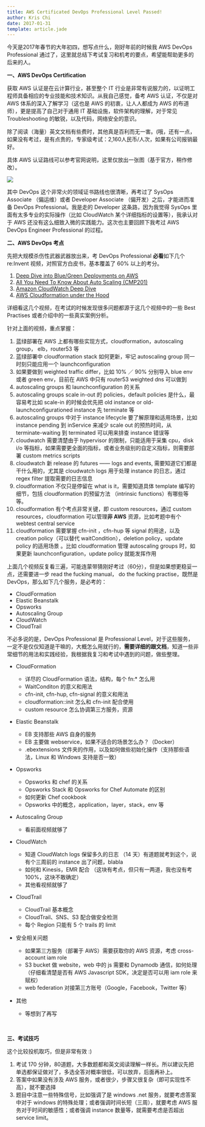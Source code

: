 ```yaml
---
title: AWS Certificated DevOps Professional Level Passed!
author: Kris Chi
date: 2017-01-31
template: article.jade
---
```


今天是2017年春节的大年初四，想写点什么，刚好年前的时候我 AWS DevOps Professional 通过了，这里就总结下考试复习和机考的要点，希望能帮助更多的后来的人。<span class="more"></span>

**一、AWS DevOps Certification**

获取 AWS 认证是在云计算行业，甚至整个 IT 行业是非常有说服力的，以证明工程师具备相应的专业技能和技术知识。从我自己感觉，备考 AWS 认证，不仅是对 AWS 体系的深入了解学习（这也是 AWS 的初衷，让人人都成为 AWS 的布道师），更是提高了自己对于通用 IT 基础设施，软件架构的理解，对于常见 Troubleshooting 的敏锐，以及代码，网络安全的意识。

除了阅读（海量）英文文档有些费时，其他真是百利而无一害。(哦，还有一点，如果没有考过，是有点贵的，专家级考试：2,160人民币/人次，如果有公司报销最好。



具体 AWS 认证路线可以参考官网说明，这里仅放出一张图（基于官方，稍作修改）。

![](https://ww2.sinaimg.cn/large/006tNbRwly1fc8nue5p6lj30rs0i2gse.jpg)



其中 DevOps 这个非常火的领域证书路线也很清晰，再考过了 SysOps Associate （偏运维）或者 Developer Associate （偏开发）之后，才能进而准备 DevOps Professional。我是走的 Developer 这条路，因为我觉得 SysOps 里面有太多专业的实际操作（比如 CloudWatch 某个详细指标的设置等），我承认对于 AWS 还没有这么细致入微的实践能力。这次也主要回顾下我考过 AWS DevOps Engineer Professional 的过程。



**二、AWS DevOps 考点**

先把大规模杀伤性武器武器放出来，考 DevOps Professional **必看**如下几个 re:Invent 视频，对照官方白皮书，基本覆盖了 60% 以上的考分。

1. [Deep Dive into Blue/Green Deployments on AWS](https://www.youtube.com/watch?v=aX54mhZbN58)
2. [All You Need To Know About Auto Scaling (CMP201)](https://www.youtube.com/watch?v=4trGuelatMI)
3. [Amazon CloudWatch Deep Dive](https://www.youtube.com/watch?v=pTzv-i1uvvE)
4. [AWS Cloudformation under the Hood](https://www.youtube.com/watch?v=ZhGMaw67Yu0)

详细看这几个视频，在考试的时候发现很多问题都源于这几个视频中的一些 Best Practises 或者介绍中的一些真实案例分析。

针对上面的视频，重点掌握：

1. 蓝绿部署在 AWS 上都有哪些实现方式，cloudformation，autoscaling group， elb，router53 等
2. 蓝绿部署中 cloudformation stack 如何更新，牢记 autoscaling group 同一时刻只能应用一个 launchconfiguration
3. 如果要做到 weighted traffic differ，比如 10% ／ 90% 分别导入 blue env 或者 green env，目前在 AWS 中只有 router53 weighted dns 可以做到
4. autoscaling groups 和 launchconfiguration 的关系
5. autoscaling groups scale in-out 的 policies，default policies 是什么，最容易考比如 scale-in 的时候会优先把 old instance or old-launchconfigurationed instance 先 terminate 等
6. autoscaling groups 中对于 instance lifecycle 要了解原理和适用场景，比如 instance pending 到 inService 来减少 scale out 的预热时间，从 terminate-waiting 到 terminated 可以用来排查 instance 错误等
7. cloudwatch 需要清楚由于 hypervisor 的限制，只能适用于采集 cpu，disk i/o 等指标，如果需要更全面的指标，或者业务级别的自定义指标，则需要部署 custom metrics scripts
8. cloudwatch 新 release 的 futures —— logs and events, 需要知道它们都是干什么用的，尤其是 cloudwatch logs 用于处理 instance 的日志，通过 regex filter  提取需要的日志信息
9. cloudformation 不仅只是停留在 what is it，需要知道具体 template 编写的细节，包括 cloudformation 的预留方法 （intrinsic functions）有哪些等等。
10. cloudformation 有个考点非常关键，即 custom resources，通过 custom resources，cloudformation 可以管理**非 AWS** 资源，比如考题中有个 webtest central service
11. cloudformation 需要掌握 cfn-init ，cfn-hup 等 signal 的用途，以及 creation policy（可以替代 waitCondition），deletion policy，update policy 的适用场景 。比如 cloudformation 管理 autoscaling groups 时，如果更新 launchconfiguration，update policy 就能发挥作用



上面几个视频反复看三遍，可能连蒙带猜刚好考过（60分），但是如果想更稳妥一点，还需要进一步 read the fucking manual， do the fucking practise，既然是 DevOps，那么如下几个服务，是必考的：

* CloudFormation
* Elastic Beanstalk
* Opsworks
* Autoscaling Group
* CloudWatch
* CloudTrail

不必多说的是，DevOps Professional 是 Professional Level，对于这些服务，一定不是仅仅知道是干嘛的，大概怎么用就行的，**需要详细的跟文档**，知道一些非常细节的用法和实践经验，我根据我复习和考试中遇到的问题，做些整理。

* CloudFormation

  * 详尽的 CloudFormation 语法，结构，每个 fn:* 怎么用
  * WaitConditon 的意义和用法
  * cfn-init, cfn-hup, cfn-signal 的意义和用法
  * cloudformation::init 怎么和 cfn-init 配合使用
  * custom resource 怎么协调第三方服务，资源

* Elastic Beanstalk

  * EB 支持那些 AWS 自身的服务
  * EB 主要做 webservice，如果不适合的场景怎么办？（Docker）
  * .ebextensions 文件夹的作用，以及如何做些初始化操作（支持那些语法，Linux 和 Windows 支持是否一致）

* Opsworks

  * Opsworks 和 chef 的关系
  * Opsworks Stack 和 Opsworks for Chef Automate 的区别
  * 如何更新 Chef cookbook
  * Opsworks 中的概念，application，layer，stack，env 等

* Autoscaling Group

  * 看前面视频就够了

* CloudWatch

  * 知道 CloudWatch logs 保留多久的日志 （14 天）有道题就考到这个，说有个三周前的 instance 出了问题，blabla
  * 如何和 Kinesis，EMR 配合 （这块有考点，但只有一两道，我也没有考 100%，这块不敢确定）
  * 其他看视频就够了

* CloudTrail

  * CloudTrail 基本概念
  * CloudTrail、SNS、S3 配合做安全检测
  * 每个 Region 只能有 5 个 trails 的 limit

* 安全相关问题

  * 如果第三方服务（部署于 AWS）需要获取你的 AWS 资源，考虑 cross-account iam role
  * S3 bucket 做 website，web 中的 js 需要和 Dynamodb 通信，如何处理（仔细看清楚是否有 AWS Javascript SDK，决定是否可以用 iam role 来赋权）
  * web federation 对接第三方账号（Google，Facebook，Twitter 等）

* 其他

  * 等想到了再写

    ​

**三、考试技巧**

这个比较投机取巧，但是非常有效  :)

1. 考试 170 分钟，80道题，大多数题都和英文阅读理解一样长。所以建议先把单选都保证做对了，多选全答对概率很低，可以放弃，后面再补上。
2. 答案中如果没有涉及 AWS 服务，或者很少，步骤又很复杂（即可实现性不高），就不要选择
3. 题目中注意一些特殊信号，比如强调了是 windows  .net 服务，就要考虑答案中对于 windows 的特殊处理；或者强调时间长短（三周），就要考虑 AWS 服务对于时间的敏感性；或者强调 instance 数量等，就需要考虑是否超出 service limit。

